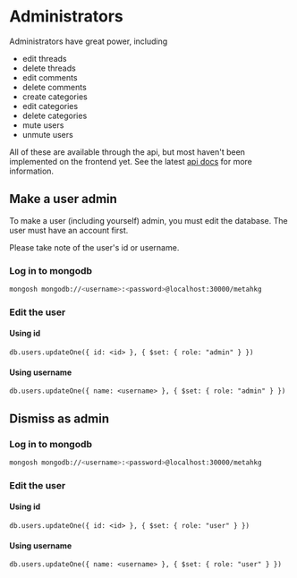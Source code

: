# Administrators

Administrators have great power, including

- edit threads
- delete threads
- edit comments
- delete comments
- create categories
- edit categories
- delete categories
- mute users
- unmute users

All of these are available through the api, but most haven't been implemented on the frontend yet.
See the latest [api docs](https://docs.metahkg.org/docs/category/api) for more information.

## Make a user admin

To make a user (including yourself) admin, you must edit the database.
The user must have an account first.

Please take note of the user's id or username.

### Log in to mongodb

```bash
mongosh mongodb://<username>:<password>@localhost:30000/metahkg
```

### Edit the user

#### Using id

```mongodb
db.users.updateOne({ id: <id> }, { $set: { role: "admin" } })
```

#### Using username

```mongodb
db.users.updateOne({ name: <username> }, { $set: { role: "admin" } })
```

## Dismiss as admin

### Log in to mongodb

```bash
mongosh mongodb://<username>:<password>@localhost:30000/metahkg
```

### Edit the user

#### Using id

```mongodb
db.users.updateOne({ id: <id> }, { $set: { role: "user" } })
```

#### Using username

```mongodb
db.users.updateOne({ name: <username> }, { $set: { role: "user" } })
```
